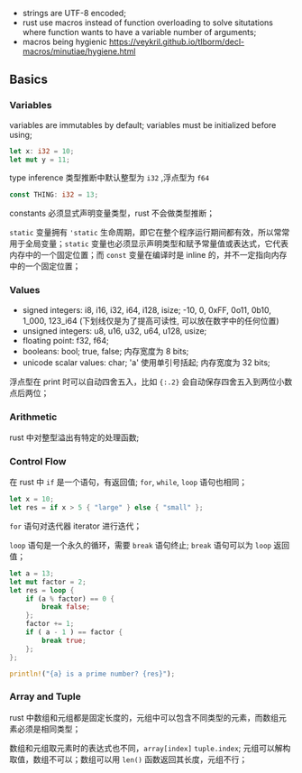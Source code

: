 + strings are UTF-8 encoded;
+ rust use macros instead of function overloading to solve situtations where function wants to have a variable number of arguments;
+ macros being hygienic https://veykril.github.io/tlborm/decl-macros/minutiae/hygiene.html

## Basics
### Variables

variables are immutables by default;
variables must be initialized before using;

```rust
let x: i32 = 10;
let mut y = 11;
```

type inference 类型推断中默认整型为 `i32` ,浮点型为 `f64`

```rust
const THING: i32 = 13;
```
constants 必须显式声明变量类型，rust 不会做类型推断；

`static` 变量拥有 `'static` 生命周期，即它在整个程序运行期间都有效，所以常常用于全局变量；`static` 变量也必须显示声明类型和赋予常量值或表达式，它代表内存中的一个固定位置；而 `const` 变量在编译时是 inline 的，并不一定指向内存中的一个固定位置；

### Values

+ signed integers: i8, i16, i32, i64, i128, isize; -10, 0, 0xFF, 0o11, 0b10, 1_000, 123_i64 (下划线仅是为了提高可读性, 可以放在数字中的任何位置)
+ unsigned integers: u8, u16, u32, u64, u128, usize;
+ floating point: f32, f64; 
+ booleans: bool; true, false; 内存宽度为 8 bits;
+ unicode scalar values: char; 'a' 使用单引号括起; 内存宽度为 32 bits;

浮点型在 print 时可以自动四舍五入，比如 `{:.2}` 会自动保存四舍五入到两位小数点后两位；

### Arithmetic

rust 中对整型溢出有特定的处理函数;

### Control Flow

在 rust 中 `if` 是一个语句，有返回值; `for`, `while`, `loop` 语句也相同；
```rust
let x = 10;
let res = if x > 5 { "large" } else { "small" };
```

`for` 语句对迭代器 iterator 进行迭代；

`loop` 语句是一个永久的循环，需要 `break` 语句终止; `break` 语句可以为 `loop` 返回值；

```rust
let a = 13;
let mut factor = 2;
let res = loop {
    if (a % factor) == 0 {
        break false;
    };
    factor += 1;
    if ( a - 1 ) == factor {
        break true;
    };
};

println!("{a} is a prime number? {res}");
```

### Array and Tuple

rust 中数组和元组都是固定长度的，元组中可以包含不同类型的元素，而数组元素必须是相同类型；

数组和元组取元素时的表达式也不同，`array[index]` `tuple.index`; 元组可以解构取值，数组不可以；数组可以用 `len()` 函数返回其长度，元组不行；
